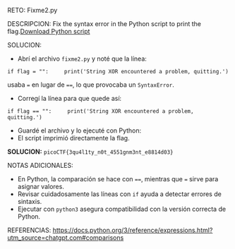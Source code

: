 RETO:
Fixme2.py

DESCRIPCION:
Fix the syntax error in the Python script to print the flag.[Download Python script](https://artifacts.picoctf.net/c/4/fixme2.py)

SOLUCION:
- Abrí el archivo `fixme2.py` y noté que la línea:

`if flag = "":     print('String XOR encountered a problem, quitting.')`

usaba `=` en lugar de `==`, lo que provocaba un `SyntaxError`.

- Corregí la línea para que quede así:

`if flag == "":     print('String XOR encountered a problem, quitting.')`

- Guardé el archivo y lo ejecuté con Python:
- El script imprimió directamente la flag.

**SOLUCION:** `picoCTF{3qu4l1ty_n0t_4551gnm3nt_e8814d03}`

NOTAS ADICIONALES:
- En Python, la comparación se hace con `==`, mientras que `=` sirve para asignar valores.
- Revisar cuidadosamente las líneas con `if` ayuda a detectar errores de sintaxis.
- Ejecutar con `python3` asegura compatibilidad con la versión correcta de Python.

REFERENCIAS:
https://docs.python.org/3/reference/expressions.html?utm_source=chatgpt.com#comparisons